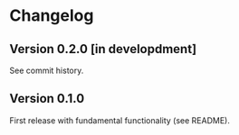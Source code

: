 # Changelog

## Version 0.2.0 [in developdment]

See commit history.

## Version 0.1.0

First release with fundamental functionality (see README).
